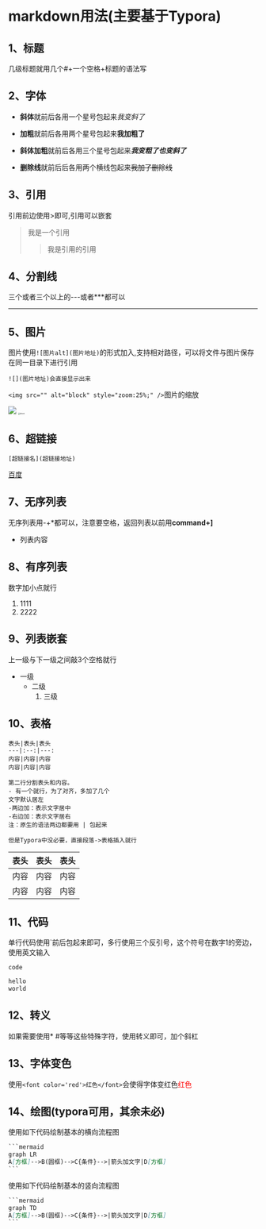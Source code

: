 # markdown用法(主要基于Typora)

## 1、标题

几级标题就用几个#+一个空格+标题的语法写

## 2、字体

- **斜体**就前后各用一个星号包起来*我变斜了*

- **加粗**就前后各用两个星号包起来**我加粗了**

- **斜体加粗**就前后各用三个星号包起来***我变粗了也变斜了***

- **删除线**就前后后各用两个横线包起来~~我加了删除线~~

## 3、引用

引用前边使用>即可,引用可以嵌套

> 我是一个引用
>
> > 我是引用的引用

## 4、分割线

三个或者三个以上的---或者***都可以

---

## 5、图片

图片使用`![图片alt](图片地址)`的形式加入,支持相对路径，可以将文件与图片保存在同一目录下进行引用

`![](图片地址)会直接显示出来`

`<img src="" alt="block" style="zoom:25%;" />`图片的缩放

![](https://tva1.sinaimg.cn/large/87135981jw1eriyh4w1e3j20m70d8n0v.jpg)
<img src="https://tva1.sinaimg.cn/large/87135981jw1eriyh4w1e3j20m70d8n0v.jpg" alt="block" style="zoom:25%;" />

## 6、超链接

```
[超链接名](超链接地址)
```

[百度](https://www.baidu.com)

## 7、无序列表

无序列表用-+*都可以，注意要空格，返回列表以前用**command+]**

- 列表内容

## 8、有序列表

数字加小点就行

1. 1111
2. 2222

## 9、列表嵌套

上一级与下一级之间敲3个空格就行

* 一级
  * 二级
    1. 三级

## 10、表格

```
表头|表头|表头
---|:--:|---:
内容|内容|内容
内容|内容|内容

第二行分割表头和内容。
- 有一个就行，为了对齐，多加了几个
文字默认居左
-两边加：表示文字居中
-右边加：表示文字居右
注：原生的语法两边都要用 | 包起来

但是Typora中没必要，直接段落->表格插入就行
```

| 表头 | 表头 | 表头 |
| ---- | :--: | ---: |
| 内容 | 内容 | 内容 |
| 内容 | 内容 | 内容 |

## 11、代码

单行代码使用`前后包起来即可，多行使用三个反引号，这个符号在数字1的旁边，使用英文输入

`code`

```java
hello
world
```

## 12、转义

如果需要使用\* \#等等这些特殊字符，使用转义即可，加个斜杠

## 13、字体变色

使用`<font color='red'>红色</font>`会使得字体变红色<font color='red'>红色</font>

## 14、绘图(typora可用，其余未必)

使用如下代码绘制基本的横向流程图

```markdown
​```mermaid
graph LR
A[方框]-->B(圆框)-->C{条件}-->|箭头加文字|D[方框]
​```
```

使用如下代码绘制基本的竖向流程图

```markdown
​```mermaid
graph TD
A[方框]-->B(圆框)-->C{条件}-->|箭头加文字|D[方框]
​```
```


 









